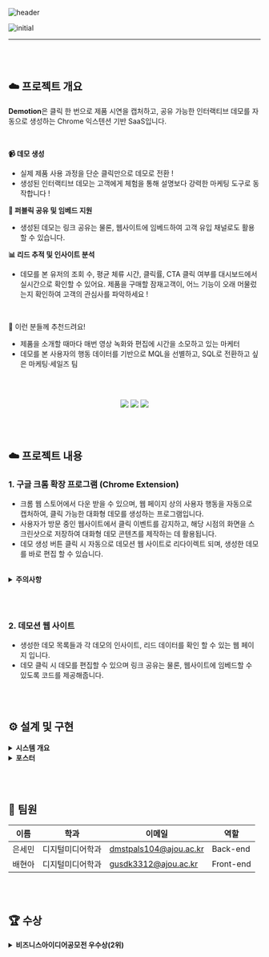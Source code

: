 ![header](https://capsule-render.vercel.app/api?type=waving&color=369AFF&height=200&section=header&text=Demotion&fontSize=50&fontColor=FFFFFF)

![initial](https://github.com/user-attachments/assets/c266f64a-1278-452e-af40-8473a642870f)

---

<br></br>

## ☁️ 프로젝트 개요
**Demotion**은 클릭 한 번으로 제품 시연을 캡처하고, 공유 가능한 인터랙티브 데모를 자동으로 생성하는 Chrome 익스텐션 기반 SaaS입니다.

</br>

**📹 데모 생성**
- 실제 제품 사용 과정을 단순 클릭만으로 데모로 전환 !
- 생성된 인터랙티브 데모는 고객에게 체험을 통해 설명보다 강력한 마케팅 도구로 동작합니다 !

**🔗 퍼블릭 공유 및 임베드 지원**
- 생성된 데모는 링크 공유는 물론, 웹사이트에 임베드하여 고객 유입 채널로도 활용할 수 있습니다.

**📊 리드 추적 및 인사이트 분석**
- 데모를 본 유저의 조회 수, 평균 체류 시간, 클릭률, CTA 클릭 여부를 대시보드에서 실시간으로 확인할 수 있어요. 제품을 구매할 잠재고객이, 어느 기능이 오래 머물렀는지 확인하여 고객의 관심사를 파악하세요 !

</br>

👤 이런 분들께 추천드려요!

- 제품을 소개할 때마다 매번 영상 녹화와 편집에 시간을 소모하고 있는 마케터
- 데모를 본 사용자의 행동 데이터를 기반으로 MQL을 선별하고, SQL로 전환하고 싶은 마케팅·세일즈 팀

<br></br>

<div align="center">
  <a href="https://tedious-balance-511982.framer.app/" target="_blank"><img src="https://img.shields.io/badge/랜딩페이지-72c10a?style=flat-square&logo=startpage&logoColor=FFFFFF"/></a>
  <a href="https://chromewebstore.google.com/detail/demotion/ijehlfjghemebnlpinlgnedhljlamohp?hl=ko&utm_source=ext_sidebar" target="_blank"><img src="https://img.shields.io/badge/확장프로그램-e8970c?style=flat-square&logo=chromewebstore&logoColor=FFFFFF"/></a>
  <a href="https://demotion-fe.vercel.app/demotions" target="_blank"><img src="https://img.shields.io/badge/서비스페이지-0A66C2?style=flat-square&logo=youtube&logoColor=FFFFFF"/></a>
</div>

<br></br>

## ☁️ 프로젝트 내용
### 1. 구글 크롬 확장 프로그램 (Chrome Extension)
- 크롬 웹 스토어에서 다운 받을 수 있으며, 웹 페이지 상의 사용자 행동을 자동으로 캡처하여, 클릭 가능한 대화형 데모를 생성하는 프로그램입니다.
- 사용자가 방문 중인 웹사이트에서 클릭 이벤트를 감지하고, 해당 시점의 화면을 스크린샷으로 저장하여 대화형 데모 콘텐츠를 제작하는 데 활용됩니다.
- 데모 생성 버튼 클릭 시 자동으로 데모션 웹 사이트로 리다이렉트 되며, 생성한 데모를 바로 편집 할 수 있습니다.

</br>

<details>
  <summary><b>주의사항</b></summary>
  <ul>
      <li>크롬 시작화면, 설정화면 등 크롬 관련 보안이 적용된 페이지에서는 캡처를 할 수 없습니다.</li>
      <li>활성화 되어있는 페이지에서 캡처를 시작하고 새로운 페이지로 이동 시 그 페이지에서의 캡처가 중단됩니다. (추후 수정 예정)</li>
  </ul>
</details>

<br></br>

### 2. 데모션 웹 사이트
- 생성한 데모 목록들과 각 데모의 인사이트, 리드 데이터를 확인 할 수 있는 웹 페이지 입니다.
- 데모 클릭 시 데모를 편집할 수 있으며 링크 공유는 물론, 웹사이트에 임베드할 수 있도록 코드를 제공해줍니다.


<br></br>

## ⚙️ 설계 및 구현
<details>
  <summary><b>시스템 개요</b></summary>
  <img src="https://github.com/user-attachments/assets/7ebb5a29-a3d5-4a25-9e50-984f3f68e7e4" width=70%>
</details>

<details>
  <summary><b>포스터</b></summary>
  <img src="https://github.com/user-attachments/assets/ecad940c-7473-4772-8580-de5580f60467" width=70%>
</details>

<br></br>

## 👤 팀원
|이름|학과|이메일|역할|
|------|---|---|---|
|은세민|디지털미디어학과|dmstpals104@ajou.ac.kr|Back-end|
|배현아|디지털미디어학과|gusdk3312@ajou.ac.kr|Front-end|


<br></br>

## 🏆 수상
<details>
  <summary><b>비즈니스아이디어공모전 우수상(2위)</b></summary>
  <div markdown="1">
    <img src="https://github.com/user-attachments/assets/cf3c1dd0-f616-4f4d-8e5e-ad19a1ee8349" width=70%>
  </div>
</details>

